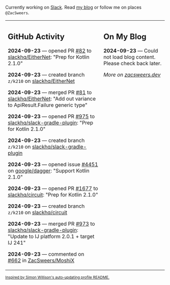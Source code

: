 Currently working on [Slack](https://slack.com/). Read [my blog](https://zacsweers.dev/) or follow me on places `@ZacSweers`.

<table><tr><td valign="top" width="60%">

## GitHub Activity
<!-- githubActivity starts -->
**2024-09-23** — opened PR [#82](https://github.com/slackhq/EitherNet/pull/82) to [slackhq/EitherNet](https://github.com/slackhq/EitherNet): "Prep for Kotlin 2.1.0"

**2024-09-23** — created branch `z/k210` on [slackhq/EitherNet](https://github.com/slackhq/EitherNet)

**2024-09-23** — merged PR [#81](https://github.com/slackhq/EitherNet/pull/81) to [slackhq/EitherNet](https://github.com/slackhq/EitherNet): "Add out variance to ApiResult.Failure generic type"

**2024-09-23** — opened PR [#975](https://github.com/slackhq/slack-gradle-plugin/pull/975) to [slackhq/slack-gradle-plugin](https://github.com/slackhq/slack-gradle-plugin): "Prep for Kotlin 2.1.0"

**2024-09-23** — created branch `z/k210` on [slackhq/slack-gradle-plugin](https://github.com/slackhq/slack-gradle-plugin)

**2024-09-23** — opened issue [#4451](https://github.com/google/dagger/issues/4451) on [google/dagger](https://github.com/google/dagger): "Support Kotlin 2.1.0"

**2024-09-23** — opened PR [#1677](https://github.com/slackhq/circuit/pull/1677) to [slackhq/circuit](https://github.com/slackhq/circuit): "Prep for Kotlin 2.1.0"

**2024-09-23** — created branch `z/k210` on [slackhq/circuit](https://github.com/slackhq/circuit)

**2024-09-23** — merged PR [#973](https://github.com/slackhq/slack-gradle-plugin/pull/973) to [slackhq/slack-gradle-plugin](https://github.com/slackhq/slack-gradle-plugin): "Update to IJ platform 2.0.1 + target IJ 241"

**2024-09-23** — commented on [#662](https://github.com/ZacSweers/MoshiX/pull/662#issuecomment-2368391450) in [ZacSweers/MoshiX](https://github.com/ZacSweers/MoshiX)
<!-- githubActivity ends -->
</td><td valign="top" width="40%">

## On My Blog
<!-- blog starts -->
**2024-09-23** — Could not load blog content. Please check back later.
<!-- blog ends -->
_More on [zacsweers.dev](https://zacsweers.dev/)_
</td></tr></table>

<sub><a href="https://simonwillison.net/2020/Jul/10/self-updating-profile-readme/">Inspired by Simon Willison's auto-updating profile README.</a></sub>